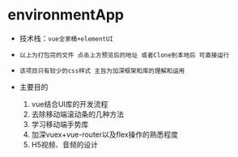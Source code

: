 # environmentApp

* 技术栈：`vue全家桶+elementUI`

* `以上为打包完的文件 点击上方预览后的地址 或者Clone到本地后 可直接运行`
* `该项目只有较少的css样式 主旨为加深框架和库的理解和运用`

* 主要目的 

  1. vue结合UI库的开发流程 
  2. 去除移动端滚动条的几种方法 
  3. 学习移动端手势库
  4. 加深vuex+vue-router以及flex操作的熟悉程度
  5. H5视频、音频的设计
